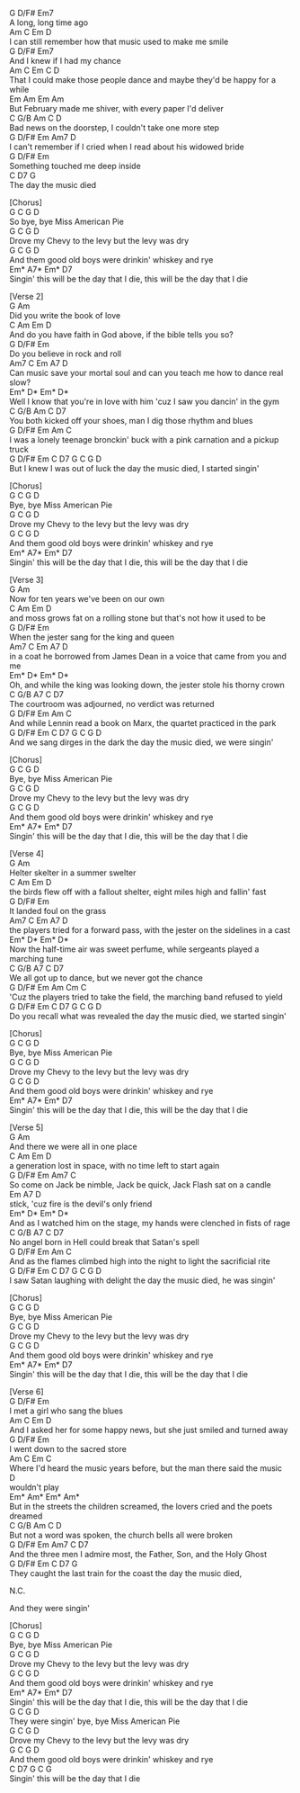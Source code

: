   G     D/F#    Em7   
A long, long time ago   
Am            C                  Em                  D   
I can still remember how that music used to make me smile   
    G      D/F#   Em7   
And I knew if I had my chance   
     Am                 C                Em              C            D   
That I could make those people dance and maybe they'd be happy for a while   
    Em       Am              Em                 Am   
But February made me shiver, with every paper I'd deliver   
C        G/B    Am             C                     D   
Bad news on the doorstep, I couldn't take one more step   
  G          D/F#     Em           Am7            D   
I can't remember if I cried when I read about his widowed bride   
G         D/F#       Em   
Something touched me deep inside   
    C      D7      G   
The day the music died   
   
[Chorus]   
   G    C        G        D   
So bye, bye Miss American Pie   
         G            C            G        D   
Drove my Chevy to the levy but the levy was dry   
         G        C                  G           D   
And them good old boys were drinkin' whiskey and rye   
        Em*                         A7*   Em*                         D7   
Singin' this will be the day that I die, this will be the day that I die   
   
[Verse 2]   
G                 Am   
Did you write the book of love   
       C                 Am         Em           D   
And do you have faith in God above, if the bible tells you so?   
G      D/F#        Em   
Do you believe in rock and roll   
    Am7            C              Em                 A7           D   
Can music save your mortal soul and can you teach me how to dance real slow?   
       Em*                  D*                   Em*             D*   
Well I know that you're in love with him 'cuz I saw you dancin' in the gym   
    C           G/B      Am           C                    D7   
You both kicked off your shoes, man I dig those rhythm and blues   
        G      D/F#     Em                   Am                   C   
I was a lonely teenage bronckin' buck with a pink carnation and a pickup truck   
    G     D/F#    Em              C       D7    G  C  G         D   
But I knew I was out of luck the day the music died,  I started singin'   
   
[Chorus]   
G    C        G        D   
Bye, bye Miss American Pie   
         G            C            G        D   
Drove my Chevy to the levy but the levy was dry   
         G        C                  G           D   
And them good old boys were drinkin' whiskey and rye   
        Em*                         A7*   Em*                         D7   
Singin' this will be the day that I die, this will be the day that I die   
   
[Verse 3]   
         G                   Am   
Now for ten years we've been on our own   
      C                   Am          Em                     D   
and moss grows fat on a rolling stone but that's not how it used to be   
          G     D/F#            Em   
When the jester sang for the king and queen   
     Am7                C                   Em             A7          D   
in a coat he borrowed from James Dean in a voice that came from you and me   
         Em*                 D*               Em*                 D*   
Oh, and while the king was looking down, the jester stole his thorny crown   
     C        G/B   A7       C                D7   
The courtroom was adjourned, no verdict was returned   
          G         D/F#  Em             Am           C   
And while Lennin read a book on Marx, the quartet practiced in the park   
    G       D/F#   Em               C       D7    G  C  G        D   
And we sang dirges in the dark the day the music died,   we were singin'   
   
[Chorus]   
G    C        G        D   
Bye, bye Miss American Pie   
         G            C            G        D   
Drove my Chevy to the levy but the levy was dry   
         G        C                  G           D   
And them good old boys were drinkin' whiskey and rye   
        Em*                         A7*   Em*                         D7   
Singin' this will be the day that I die, this will be the day that I die   
   
[Verse 4]   
G                   Am   
Helter skelter in a summer swelter   
C                      Am                 Em                     D   
the birds flew off with a fallout shelter, eight miles high and fallin' fast   
      G   D/F#  Em   
It landed foul on the grass   
      Am7                C            Em                             A7     D   
the players tried for a forward pass, with the jester on the sidelines in a cast   
         Em*               D*                  Em*                 D*   
Now the half-time air was sweet perfume, while sergeants played a marching tune   
C          G/B      A7      C                  D7   
We all got up to dance, but we never got the chance   
         G        D/F#     Em             Am                  Cm        C   
'Cuz the players tried to take the field, the marching band refused to yield   
G         D/F#      Em               C       D7    G  C  G           D   
Do you recall what was revealed the day the music died,   we started singin'   
   
[Chorus]   
G    C        G        D   
Bye, bye Miss American Pie   
         G            C            G        D   
Drove my Chevy to the levy but the levy was dry   
         G        C                  G           D   
And them good old boys were drinkin' whiskey and rye   
        Em*                         A7*   Em*                         D7   
Singin' this will be the day that I die, this will be the day that I die   
   
[Verse 5]   
     G                Am   
And there we were all in one place   
    C        Am            Em                   D   
a generation lost in space, with no time left to start again   
            G      D/F#   Em               Am7                 C   
So come on Jack be nimble, Jack be quick, Jack Flash sat on a candle   
       Em                   A7             D   
stick, 'cuz fire is the devil's only friend   
     Em*              D*               Em*                    D*   
And as I watched him on the stage, my hands were clenched in fists of rage   
   C      G/B    A7         C                  D7   
No angel born in Hell could break that Satan's spell   
           G            D/F#      Em             Am              C   
And as the flames climbed high into the night to light the sacrificial rite   
      G     D/F#     Em                C       D7    G  C  G       D   
I saw Satan laughing with delight the day the music died,   he was singin'   
   
[Chorus]   
G    C        G        D   
Bye, bye Miss American Pie   
         G            C            G        D   
Drove my Chevy to the levy but the levy was dry   
         G        C                  G           D   
And them good old boys were drinkin' whiskey and rye   
        Em*                         A7*   Em*                         D7   
Singin' this will be the day that I die, this will be the day that I die   
   
[Verse 6]   
  G    D/F#       Em   
I met a girl who sang the blues   
      Am                 C               Em                      D   
And I asked her for some happy news, but she just smiled and turned away   
  G       D/F#      Em   
I went down to the sacred store   
       Am              C                     Em                 C   
Where I'd heard the music years before, but the man there said the music   
         D   
wouldn't play   
    Em*                Am*                    Em*                  Am*   
But in the streets the children screamed, the lovers cried and the poets dreamed   
    C     G/B      Am          C                     D   
But not a word was spoken, the church bells all were broken   
        G       D/F#   Em            Am7     C             D7   
And the three men I admire most, the Father, Son, and the Holy Ghost   
G             D/F#          Em               C       D7    G   
They caught the last train for the coast the day the music died,   
   
N.C.   
   
And they were singin'   
   
[Chorus]   
G    C        G        D   
Bye, bye Miss American Pie   
         G            C            G        D   
Drove my Chevy to the levy but the levy was dry   
         G        C                  G           D   
And them good old boys were drinkin' whiskey and rye   
        Em*                         A7*   Em*                         D7   
Singin' this will be the day that I die, this will be the day that I die   
                  G    C        G        D   
They were singin' bye, bye Miss American Pie   
         G            C            G        D   
Drove my Chevy to the levy but the levy was dry   
         G        C                  G           D   
And them good old boys were drinkin' whiskey and rye   
        C                D7         G   C   G   
Singin' this will be the day that I die   